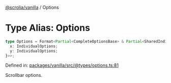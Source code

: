 [@scrolia/vanilla](../README.md) / Options

# Type Alias: Options

```ts
type Options = Format<Partial<CompleteOptionsBase> & Partial<SharedIndividualOptions> & Partial<{
  x: IndividualOptions;
  y: IndividualOptions;
}>>;
```

Defined in: [packages/vanilla/src/@types/options.ts:81](https://github.com/alpheus-day/scrolia/blob/a7062c82222b0dcb500e88f7ca3fff69b13a5fcd/packages/vanilla/src/@types/options.ts#L81)

Scrollbar options.
